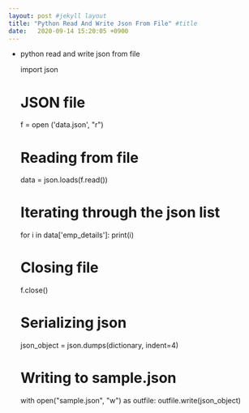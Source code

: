 ```yaml
---
layout: post #jekyll layout
title: "Python Read And Write Json From File" #title 
date:   2020-09-14 15:20:05 +0900                 
---
```


-   python read and write json from file

    import json
    
      # JSON file
      f = open ('data.json', "r")
    
      # Reading from file
      data = json.loads(f.read())
    
      # Iterating through the json list
      for i in data['emp_details']:
          print(i)
    
      # Closing file
      f.close()
    
      # Serializing json
    json_object = json.dumps(dictionary, indent=4)
    
    # Writing to sample.json
    with open("sample.json", "w") as outfile:
        outfile.write(json_object)

